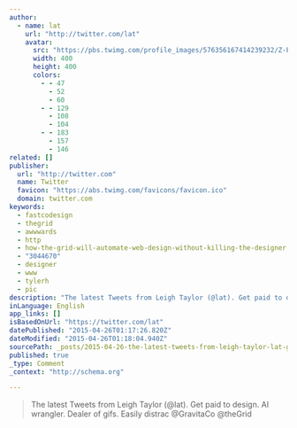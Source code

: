 ```yaml
---
author:
  - name: lat
    url: "http://twitter.com/lat"
    avatar:
      src: "https://pbs.twimg.com/profile_images/576356167414239232/Z-PBGrtH_400x400.jpeg"
      width: 400
      height: 400
      colors:
        - - 47
          - 52
          - 60
        - - 129
          - 108
          - 104
        - - 183
          - 157
          - 146
related: []
publisher:
  url: "http://twitter.com"
  name: Twitter
  favicon: "https://abs.twimg.com/favicons/favicon.ico"
  domain: twitter.com
keywords:
  - fastcodesign
  - thegrid
  - awwwards
  - http
  - how-the-grid-will-automate-web-design-without-killing-the-designer
  - "3044670"
  - designer
  - www
  - tylerh
  - pic
description: "The latest Tweets from Leigh Taylor (@lat). Get paid to design. AI wrangler. Dealer of gifs. Easily distrac @GravitaCo @theGrid"
inLanguage: English
app_links: []
isBasedOnUrl: "https://twitter.com/lat"
datePublished: "2015-04-26T01:17:26.820Z"
dateModified: "2015-04-26T01:18:04.940Z"
sourcePath: _posts/2015-04-26-the-latest-tweets-from-leigh-taylor-lat-get-paid-to-desi.md
published: true
_type: Comment
_context: "http://schema.org"

---
```

> The latest Tweets from Leigh Taylor &lpar;&commat;lat&rpar;&period; Get paid to design&period; AI wrangler&period; Dealer of gifs&period; Easily distrac &commat;GravitaCo &commat;theGrid